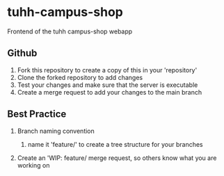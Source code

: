 # tuhh-campus-shop
Frontend of the tuhh campus-shop webapp

## Github

1. Fork this repository to create a copy of this in your 'repository'
2. Clone the forked repository to add changes
3. Test your changes and make sure that the server is executable
4. Create a merge request to add your changes to the main branch 

## Best Practice 

1. Branch naming convention 

   1. name it 'feature/<feature-name>' to create a tree structure for your branches

2. Create an 'WIP: feature/<feature-name> merge request, so others know what you are working on

   